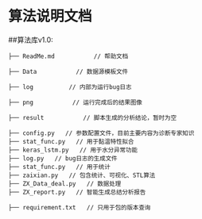算法说明文档
=========

##算法库v1.0:


    ├── ReadMe.md           // 帮助文档
    
    ├── Data           // 数据源模板文件
    
    ├── log          // 内部为运行bug日志
    
    ├── png           // 运行完成后的结果图像   
    
    ├── result           // 脚本生成的分析结论，暂时为空 
    
    ├── config.py   // 参数配置文件，目前主要内容为诊断专家知识
    ├── stat_func.py   // 用于黏温特性拟合
    ├── keras_lstm.py   // 用于水分异常功能
    ├── log.py   // bug日志的生成文件
    ├── stat_func.py   // 用于统计
    ├── zaixian.py   // 包含统计、可视化、STL算法
    ├── ZX_Data_deal.py   // 数据处理
    ├── ZX_report.py   // 智能生成总结分析报告
    
    ├── requirement.txt   // 只用于包的版本查询
